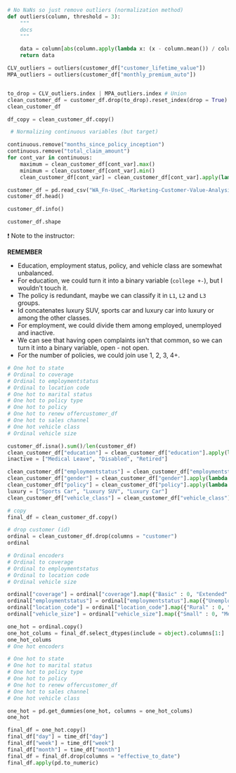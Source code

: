 ```python
# No NaNs so just remove outliers (normalization method)
def outliers(column, threshold = 3):
    """
    docs
    """

    data = column[abs(column.apply(lambda x: (x - column.mean()) / column.var() ** (1/2))) > threshold]
    return data

CLV_outliers = outliers(customer_df["customer_lifetime_value"])
MPA_outliers = outliers(customer_df["monthly_premium_auto"])


to_drop = CLV_outliers.index | MPA_outliers.index # Union
clean_customer_df = customer_df.drop(to_drop).reset_index(drop = True)
clean_customer_df
```

```python
df_copy = clean_customer_df.copy()
```

```python
 # Normalizing continuous variables (but target)

continuous.remove("months_since_policy_inception")
continuous.remove("total_claim_amount")
for cont_var in continuous:
    maximum = clean_customer_df[cont_var].max()
    minimum = clean_customer_df[cont_var].min()
    clean_customer_df[cont_var] = clean_customer_df[cont_var].apply(lambda x: (x - minimum) / (maximum - minimum))
```

```python
customer_df = pd.read_csv("WA_Fn-UseC_-Marketing-Customer-Value-Analysis.csv")
customer_df.head()

customer_df.info()

customer_df.shape
```

:exclamation: Note to the instructor:

**REMEMBER**

- Education, employment status, policy, and vehicle class are somewhat unbalanced.
- For education, we could turn it into a binary variable (`college +-`), but I wouldn't touch it.
- The policy is redundant, maybe we can classify it in `L1`, `L2` and `L3` groups.
- Id concatenates luxury SUV, sports car and luxury car into luxury or among the other classes.
- For employment, we could divide them among employed, unemployed and inactive.
- We can see that having open complaints isn't that common, so we can turn it into a binary variable, open - not open.
- For the number of policies, we could join use 1, 2, 3, 4+.

```python
# One hot to state
# Ordinal to coverage
# Ordinal to employmentstatus
# Ordinal to location code
# One hot to marital status
# One hot to policy type
# One hot to policy
# One hot to renew offercustomer_df
# One hot to sales channel
# One hot vehicle class
# Ordinal vehicle size
```

```python
customer_df.isna().sum()/len(customer_df)
clean_customer_df["education"] = clean_customer_df["education"].apply(lambda x: "Graduate" if x in ["Master", "Doctor"] else x)
inactive = ["Medical Leave", "Disabled", "Retired"]

clean_customer_df["employmentstatus"] = clean_customer_df["employmentstatus"].apply(lambda x: "Inactive" if x in inactive else x)
clean_customer_df["gender"] = clean_customer_df["gender"].apply(lambda x: 1 if x == "F" else 0)
clean_customer_df["policy"] = clean_customer_df["policy"].apply(lambda x: x[-2:])
luxury = ["Sports Car", "Luxury SUV", "Luxury Car"]
clean_customer_df["vehicle_class"] = clean_customer_df["vehicle_class"].apply(lambda x: "Luxury" if x in luxury else x)

```

```python
# copy
final_df = clean_customer_df.copy()

# drop customer (id)
ordinal = clean_customer_df.drop(columns = "customer")
ordinal
```

```python
# Ordinal encoders
# Ordinal to coverage
# Ordinal to employmentstatus
# Ordinal to location code
# Ordinal vehicle size

ordinal["coverage"] = ordinal["coverage"].map({"Basic" : 0, "Extended" : 1, "Premium" : 2})
ordinal["employmentstatus"] = ordinal["employmentstatus"].map({"Unemployed" : 0, "Inactive" : 1, "Employed" : 2})
ordinal["location_code"] = ordinal["location_code"].map({"Rural" : 0, "Suburban" : 1, "Urban" : 2})
ordinal["vehicle_size"] = ordinal["vehicle_size"].map({"Small" : 0, "Medsize" : 1, "Large" : 2})
```

```python
one_hot = ordinal.copy()
one_hot_colums = final_df.select_dtypes(include = object).columns[1:]
one_hot_colums
# One hot encoders

# One hot to state
# One hot to marital status
# One hot to policy type
# One hot to policy
# One hot to renew offercustomer_df
# One hot to sales channel
# One hot vehicle class

one_hot = pd.get_dummies(one_hot, columns = one_hot_colums)
one_hot
```

```python
final_df = one_hot.copy()
final_df["day"] = time_df["day"]
final_df["week"] = time_df["week"]
final_df["month"] = time_df["month"]
final_df = final_df.drop(columns = "effective_to_date")
final_df.apply(pd.to_numeric)
```